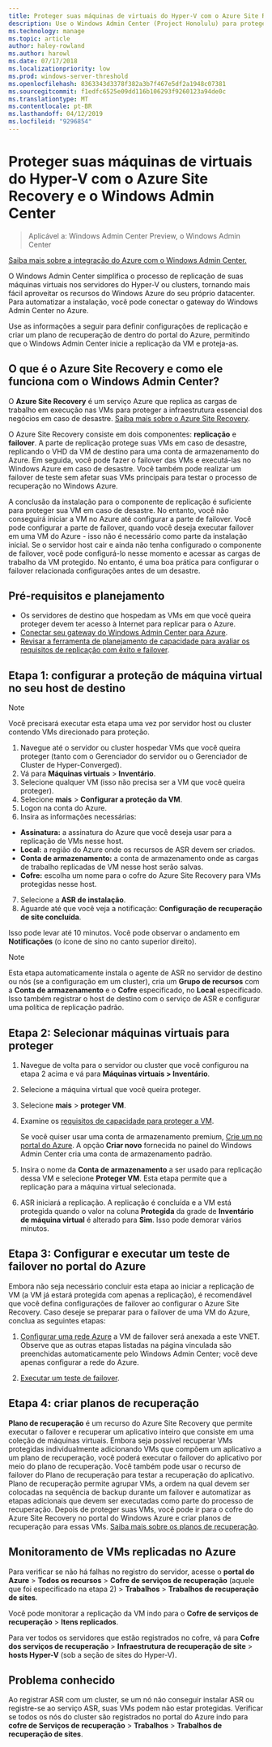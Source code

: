 ```yaml
---
title: Proteger suas máquinas de virtuais do Hyper-V com o Azure Site Recovery e o Windows Admin Center
description: Use o Windows Admin Center (Project Honolulu) para proteger as máquinas virtuais do Hyper-V com o Azure Site Recovery.
ms.technology: manage
ms.topic: article
author: haley-rowland
ms.author: harowl
ms.date: 07/17/2018
ms.localizationpriority: low
ms.prod: windows-server-threshold
ms.openlocfilehash: 8363343d3378f382a3b7f467e5df2a1948c07381
ms.sourcegitcommit: f1edfc6525e09dd116b106293f9260123a94de0c
ms.translationtype: MT
ms.contentlocale: pt-BR
ms.lasthandoff: 04/12/2019
ms.locfileid: "9296854"
---
```

# Proteger suas máquinas de virtuais do Hyper-V com o Azure Site Recovery e o Windows Admin Center

>Aplicável a: Windows Admin Center Preview, o Windows Admin Center

[Saiba mais sobre a integração do Azure com o Windows Admin Center.](../plan/azure-integration-options.md)

O Windows Admin Center simplifica o processo de replicação de suas máquinas virtuais nos servidores do Hyper-V ou clusters, tornando mais fácil aproveitar os recursos do Windows Azure do seu próprio datacenter. Para automatizar a instalação, você pode conectar o gateway do Windows Admin Center no Azure.

Use as informações a seguir para definir configurações de replicação e criar um plano de recuperação de dentro do portal do Azure, permitindo que o Windows Admin Center inicie a replicação da VM e proteja-as.

## O que é o Azure Site Recovery e como ele funciona com o Windows Admin Center? 

O **Azure Site Recovery** é um serviço Azure que replica as cargas de trabalho em execução nas VMs para proteger a infraestrutura essencial dos negócios em caso de desastre.  [Saiba mais sobre o Azure Site Recovery](https://docs.microsoft.com/azure/site-recovery/site-recovery-overview).

O Azure Site Recovery consiste em dois componentes: **replicação** e **failover**. A parte de replicação protege suas VMs em caso de desastre, replicando o VHD da VM de destino para uma conta de armazenamento do Azure. Em seguida, você pode fazer o failover das VMs e executá-las no Windows Azure em caso de desastre. Você também pode realizar um failover de teste sem afetar suas VMs principais para testar o processo de recuperação no Windows Azure.

A conclusão da instalação para o componente de replicação é suficiente para proteger sua VM em caso de desastre. No entanto, você não conseguirá iniciar a VM no Azure até configurar a parte de failover. Você pode configurar a parte de failover, quando você deseja executar failover em uma VM do Azure - isso não é necessário como parte da instalação inicial. Se o servidor host cair e ainda não tenha configurado o componente de failover, você pode configurá-lo nesse momento e acessar as cargas de trabalho da VM protegido. No entanto, é uma boa prática para configurar o failover relacionada configurações antes de um desastre.
 

## Pré-requisitos e planejamento

- Os servidores de destino que hospedam as VMs em que você queira proteger devem ter acesso à Internet para replicar para o Azure.
- [Conectar seu gateway do Windows Admin Center para Azure](azure-integration.md).
- [Revisar a ferramenta de planejamento de capacidade para avaliar os requisitos de replicação com êxito e failover](https://docs.microsoft.com/azure/site-recovery/hyper-v-site-walkthrough-capacity).

## Etapa 1: configurar a proteção de máquina virtual no seu host de destino

> [!NOTE] 
> Você precisará executar esta etapa uma vez por servidor host ou cluster contendo VMs direcionado para proteção.

1. Navegue até o servidor ou cluster hospedar VMs que você queira proteger (tanto com o Gerenciador do servidor ou o Gerenciador de Cluster de Hyper-Converged).
2. Vá para **Máquinas virtuais** > **Inventário**.
3. Selecione qualquer VM (isso não precisa ser a VM que você queira proteger).
4. Selecione **mais** > **Configurar a proteção da VM**.
5. Logon na conta do Azure.
6. Insira as informações necessárias:

 - **Assinatura:** a assinatura do Azure que você deseja usar para a replicação de VMs nesse host.
 - **Local:** a região do Azure onde os recursos de ASR devem ser criados.
 - **Conta de armazenamento:** a conta de armazenamento onde as cargas de trabalho replicadas de VM nesse host serão salvas.
 - **Cofre:** escolha um nome para o cofre do Azure Site Recovery para VMs protegidas nesse host.

7.  Selecione a **ASR de instalação**.
8.  Aguarde até que você veja a notificação: **Configuração de recuperação de site concluída**.
 
Isso pode levar até 10 minutos. Você pode observar o andamento em **Notificações** (o ícone de sino no canto superior direito).

>[!NOTE]
> Esta etapa automaticamente instala o agente de ASR no servidor de destino ou nós (se a configuração em um cluster), cria um **Grupo de recursos** com a **Conta de armazenamento** e o **Cofre** especificado, no **Local** especificado. Isso também registrar o host de destino com o serviço de ASR e configurar uma política de replicação padrão.

## Etapa 2: Selecionar máquinas virtuais para proteger

1. Navegue de volta para o servidor ou cluster que você configurou na etapa 2 acima e vá para **Máquinas virtuais > Inventário**.
2. Selecione a máquina virtual que você queira proteger.
3. Selecione **mais** > **proteger VM**.
4. Examine os [requisitos de capacidade para proteger a VM](https://docs.microsoft.com/azure/site-recovery/site-recovery-capacity-planner).

    Se você quiser usar uma conta de armazenamento premium, [Crie um no portal do Azure](https://docs.microsoft.com/azure/storage/common/storage-premium-storage). A opção **Criar novo** fornecida no painel do Windows Admin Center cria uma conta de armazenamento padrão.

5. Insira o nome da **Conta de armazenamento** a ser usado para replicação dessa VM e selecione **Proteger VM**. Esta etapa permite que a replicação para a máquina virtual selecionada. 

6. ASR iniciará a replicação. A replicação é concluída e a VM está protegida quando o valor na coluna **Protegida** da grade de **Inventário de máquina virtual** é alterado para **Sim**. Isso pode demorar vários minutos.  

## Etapa 3: Configurar e executar um teste de failover no portal do Azure

 Embora não seja necessário concluir esta etapa ao iniciar a replicação de VM (a VM já estará protegida com apenas a replicação), é recomendável que você defina configurações de failover ao configurar o Azure Site Recovery. Caso deseje se preparar para o failover de uma VM do Azure, conclua as seguintes etapas:

1. [Configurar uma rede Azure](https://docs.microsoft.com/azure/site-recovery/hyper-v-site-walkthrough-prepare-azure) a VM de failover será anexada a este VNET. Observe que as outras etapas listadas na página vinculada são preenchidas automaticamente pelo Windows Admin Center; você deve apenas configurar a rede do Azure.

2. [Executar um teste de failover](https://docs.microsoft.com/azure/site-recovery/hyper-v-site-walkthrough-test-failover).

## Etapa 4: criar planos de recuperação

**Plano de recuperação** é um recurso do Azure Site Recovery que permite executar o failover e recuperar um aplicativo inteiro que consiste em uma coleção de máquinas virtuais. Embora seja possível recuperar VMs protegidas individualmente adicionando VMs que compõem um aplicativo a um plano de recuperação, você poderá executar o failover do aplicativo por meio do plano de recuperação. Você também pode usar o recurso de failover do Plano de recuperação para testar a recuperação do aplicativo. Plano de recuperação permite agrupar VMs, a ordem na qual devem ser colocadas na sequência de backup durante um failover e automatizar as etapas adicionais que devem ser executadas como parte do processo de recuperação. Depois de proteger suas VMs, você pode ir para o cofre do Azure Site Recovery no portal do Windows Azure e criar planos de recuperação para essas VMs. [Saiba mais sobre os planos de recuperação](https://docs.microsoft.com/azure/site-recovery/site-recovery-create-recovery-plans).

## Monitoramento de VMs replicadas no Azure ##

Para verificar se não há falhas no registro do servidor, acesse o **portal do Azure** > **Todos os recursos** > **Cofre de serviços de recuperação** (aquele que foi especificado na etapa 2) > **Trabalhos** > **Trabalhos de recuperação de sites**.

Você pode monitorar a replicação da VM indo para o **Cofre de serviços de recuperação** > **Itens replicados**.

Para ver todos os servidores que estão registrados no cofre, vá para **Cofre dos serviços de recuperação** > **Infraestrutura de recuperação de site** > **hosts Hyper-V** (sob a seção de sites do Hyper-V).

## Problema conhecido ##

Ao registrar ASR com um cluster, se um nó não conseguir instalar ASR ou registre-se ao serviço ASR, suas VMs podem não estar protegidas. Verificar se todos os nós do cluster são registrados no portal do Azure indo para **cofre de Serviços de recuperação** > **Trabalhos** > **Trabalhos de recuperação de sites**.